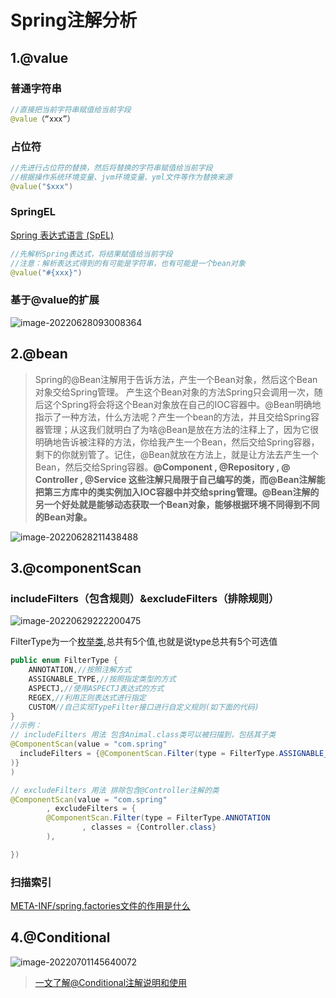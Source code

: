 # Spring注解分析

## 1.@value

### 普通字符串

```java
//直接把当前字符串赋值给当前字段
@value（“xxx”）
```

### 占位符

```java
//先进行占位符的替换，然后将替换的字符串赋值给当前字段
//根据操作系统环境变量、jvm环境变量、yml文件等作为替换来源
@value("$xxx")
```

### SpringEL

[Spring 表达式语言 (SpEL)](http://itmyhome.com/spring/expressions.html)

```java
//先解析Spring表达式，将结果赋值给当前字段
//注意：解析表达式得到的有可能是字符串，也有可能是一个bean对象
@value("#{xxx}")
```

### 基于@value的扩展

<img src="https://typora-imagehost-1308499275.cos.ap-shanghai.myqcloud.com/2022-%C2%B76/202206280930434.png" alt="image-20220628093008364"  />

## 2.@bean

> Spring的@Bean注解用于告诉方法，产生一个Bean对象，然后这个Bean对象交给Spring管理。 产生这个Bean对象的方法Spring只会调用一次，随后这个Spring将会将这个Bean对象放在自己的IOC容器中。@Bean明确地指示了一种方法，什么方法呢？产生一个bean的方法，并且交给Spring容器管理；从这我们就明白了为啥@Bean是放在方法的注释上了，因为它很明确地告诉被注释的方法，你给我产生一个Bean，然后交给Spring容器，剩下的你就别管了。记住，@Bean就放在方法上，就是让方法去产生一个Bean，然后交给Spring容器。**@Component , @Repository , @ Controller , @Service 这些注解只局限于自己编写的类，而@Bean注解能把第三方库中的类实例加入IOC容器中并交给spring管理。@Bean注解的另一个好处就是能够动态获取一个Bean对象，能够根据环境不同得到不同的Bean对象。**
>

![image-20220628211438488](https://typora-imagehost-1308499275.cos.ap-shanghai.myqcloud.com/2022-%C2%B76/202206282114832.png)

## 3.@componentScan

### includeFilters（包含规则）&excludeFilters（排除规则）

![image-20220629222200475](https://typora-imagehost-1308499275.cos.ap-shanghai.myqcloud.com/2022-%C2%B76/202206292222562.png)

FilterType为一个[枚举类](https://so.csdn.net/so/search?q=枚举类&spm=1001.2101.3001.7020),总共有5个值,也就是说type总共有5个可选值

```java
public enum FilterType {
	ANNOTATION,//按照注解方式
	ASSIGNABLE_TYPE,//按照指定类型的方式
	ASPECTJ,//使用ASPECTJ表达式的方式
	REGEX,//利用正则表达式进行指定
	CUSTOM//自己实现TypeFilter接口进行自定义规则(如下面的代码)
}
//示例：
// includeFilters 用法 包含Animal.class类可以被扫描到，包括其子类
@ComponentScan(value = "com.spring"
  includeFilters = {@ComponentScan.Filter(type = FilterType.ASSIGNABLE_TYPE, classes = {Animal.class}
)}
)

// excludeFilters 用法 排除包含@Controller注解的类
@ComponentScan(value = "com.spring"
        , excludeFilters = {
        @ComponentScan.Filter(type = FilterType.ANNOTATION
                , classes = {Controller.class}
        ),

})
```

### 扫描索引

[META-INF/spring.factories文件的作用是什么](https://blog.csdn.net/qq_35549286/article/details/109047777)

## 4.@Conditional

![image-20220701145640072](https://typora-imagehost-1308499275.cos.ap-shanghai.myqcloud.com/2022-%C2%B76/202207011456218.png)

> [一文了解@Conditional注解说明和使用](https://www.cnblogs.com/cxuanBlog/p/10960575.html)

